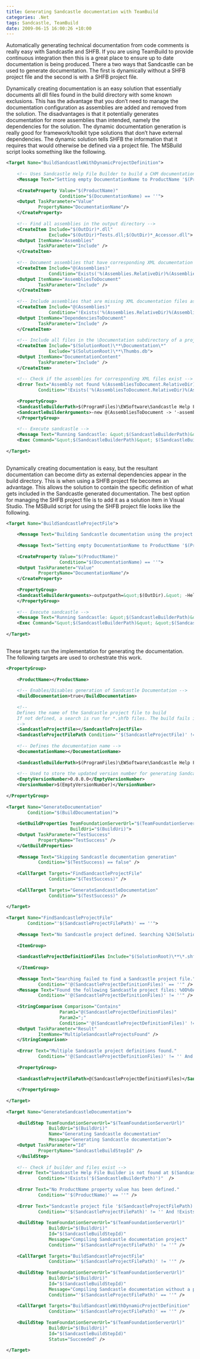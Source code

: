 ```yaml
---
title: Generating Sandcastle documentation with TeamBuild
categories: .Net
tags: Sandcastle, TeamBuild
date: 2009-06-15 16:00:26 +10:00
---
```


Automatically generating technical documentation from code comments is really easy with Sandcastle and SHFB. If you are using TeamBuild to provide continuous integration then this is a great place to ensure up to date documentation is being produced. There a two ways that Sandcastle can be used to generate documentation. The first is dynamically without a SHFB project file and the second is with a SHFB project file.

Dynamically creating documentation is an easy solution that essentially documents all dll files found in the build directory with some known exclusions. This has the advantage that you don’t need to manage the documentation configuration as assemblies are added and removed from the solution. The disadvantages is that it potentially generates documentation for more assemblies than intended, namely the dependencies for the solution. The dynamic documentation generation is really good for framework/toolkit type solutions that don’t have external dependencies. The dynamic solution tells SHFB the information that it requires that would otherwise be defined via a project file. The MSBuild script looks something like the following.

<!--more-->

```xml
<Target Name="BuildSandcastleWithDynamicProjectDefinition">
    
    <!-- Uses Sandcastle Help File Builder to build a CHM documentation for all assemblies in the output directory. -->
    <Message Text="Setting empty DocumentationName to ProductName '$(ProductName)'" />
    
    <CreateProperty Value="$(ProductName)"
                    Condition="$(DocumentationName) == ''">
    <Output TaskParameter="Value"
            PropertyName="DocumentationName"/>
    </CreateProperty>
    
    <!-- Find all assemblies in the output directory -->
    <CreateItem Include="$(OutDir)*.dll"
                Exclude="$(OutDir)*Tests.dll;$(OutDir)*_Accessor.dll">
    <Output ItemName="Assemblies"
            TaskParameter="Include" />
    </CreateItem>
    
    <!-- Document assemblies that have corresponding XML documentation files -->
    <CreateItem Include="@(Assemblies)"
                Condition="Exists('%(Assemblies.RelativeDir)%(Assemblies.Filename).xml')">
    <Output ItemName="AssembliesToDocument"
            TaskParameter="Include" />
    </CreateItem>
    
    <!-- Include assemblies that are missing XML documentation files as dependencies -->
    <CreateItem Include="@(Assemblies)"
                Condition="!Exists('%(Assemblies.RelativeDir)%(Assemblies.Filename).xml')">
    <Output ItemName="DependenciesToDocument"
            TaskParameter="Include" />
    </CreateItem>
    
    <!-- Include all files in the \Documentation subdirectory of a project as content -->
    <CreateItem Include="$(SolutionRoot)\**\Documentation\*"
                Exclude="$(SolutionRoot)\**\Thumbs.db">
    <Output ItemName="DocumentationContent"
            TaskParameter="Include" />
    </CreateItem>
    
    <!-- Check if the assemblies for corresponding XML files exist -->
    <Error Text="Assembly not found %(AssembliesToDocument.RelativeDir)%(AssembliesToDocument.Filename).dll, but XML was."
            Condition="!Exists('%(AssembliesToDocument.RelativeDir)%(AssembliesToDocument.Filename).dll')" />
    
    <PropertyGroup>
    <SandcastleBuilderPath>$(ProgramFiles)\EWSoftware\Sandcastle Help File Builder\SandcastleBuilderConsole.exe</SandcastleBuilderPath>
    <SandcastleBuilderArguments>-new @(AssembliesToDocument -> '-assembly=&quot;%(RelativeDir)%(Filename).dll&quot;',' ') @(DependenciesToDocument -> '-dependency=&quot;%(RelativeDir)%(Filename).dll&quot;',' ') @(DocumentationContent -> '-addcontent=&quot;%(Fullpath)*.*,html\Documentation&quot;',' ') -outputpath=&quot;$(OutDir).&quot; -HelpTitle=&quot;Documentation for $(ProductName)&quot; -Language=&quot;en-AU&quot; -HtmlHelpName=&quot;$(DocumentationName)&quot; -FooterText=&quot;Version: $(VersionNumber) <br /> Build Number: $(BuildNumber)&quot; -KeepLogFile=&quot;false&quot; -RootNamespaceContainer=&quot;true&quot; -SyntaxFilters=&quot;CSharp&quot;</SandcastleBuilderArguments>
    </PropertyGroup>
    
    <!-- Execute sandcastle -->
    <Message Text="Running Sandcastle: &quot;$(SandcastleBuilderPath)&quot; $(SandcastleBuilderArguments)" />
    <Exec Command="&quot;$(SandcastleBuilderPath)&quot; $(SandcastleBuilderArguments)" />
    
</Target>
    
```

Dynamically creating documentation is easy, but the resultant documentation can become dirty as external dependencies appear in the build directory. This is when using a SHFB project file becomes an advantage. This allows the solution to contain the specific definition of what gets included in the Sandcastle generated documentation. The best option for managing the SHFB project file is to add it as a solution item in Visual Studio. The MSBuild script for using the SHFB project file looks like the following.

```xml
<Target Name="BuildSandcastleProjectFile">
     
    <Message Text="Building Sandcastle documentation using the project '$(SandcastleProjectFilePath)'" />
     
    <Message Text="Setting empty DocumentationName to ProductName '$(ProductName)'" />
     
    <CreateProperty Value="$(ProductName)"
                    Condition="$(DocumentationName) == ''">
    <Output TaskParameter="Value"
            PropertyName="DocumentationName"/>
    </CreateProperty>
     
    <PropertyGroup>
    <SandcastleBuilderArguments>-outputpath=&quot;$(OutDir).&quot; -HelpTitle=&quot;Documentation for $(ProductName)&quot; -Language=&quot;en-AU&quot; -HtmlHelpName=&quot;$(DocumentationName)&quot; -FooterText=&quot;Build Number: $(BuildNumber)&quot; -KeepLogFile=&quot;false&quot; -RootNamespaceContainer=&quot;true&quot; -SyntaxFilters=&quot;CSharp&quot;</SandcastleBuilderArguments>
    </PropertyGroup>
     
    <!-- Execute sandcastle -->
    <Message Text="Running Sandcastle: &quot;$(SandcastleBuilderPath)&quot; &quot;$(SandcastleProjectFilePath)&quot; $(SandcastleBuilderArguments)" />
    <Exec Command="&quot;$(SandcastleBuilderPath)&quot; &quot;$(SandcastleProjectFilePath)&quot; $(SandcastleBuilderArguments)" />
     
</Target>
    
```

These targets run the implementation for generating the documentation. The following targets are used to orchestrate this work.

```xml
<PropertyGroup>
     
    <ProductName></ProductName>
    
    <!-- Enables/Disables generation of Sandcastle Documentation -->
    <BuildDocumentation>true</BuildDocumentation>
     
    <!-- 
    Defines the name of the Sandcastle project file to build 
    If not defined, a search is run for *.shfb files. The build fails if multiple project definitions are found.
    -->
    <SandcastleProjectFile></SandcastleProjectFile>
    <SandcastleProjectFilePath Condition="'$(SandcastleProjectFile)' != ''">$(SolutionRoot)\$(SandcastleProjectFile)</SandcastleProjectFilePath>
     
    <!-- Defines the documentation name -->
    <DocumentationName></DocumentationName>
     
    <SandcastleBuilderPath>$(ProgramFiles)\EWSoftware\Sandcastle Help File Builder\SandcastleBuilderConsole.exe</SandcastleBuilderPath>
     
    <!-- Used to store the updated version number for generating Sandcastle documentation -->
    <EmptyVersionNumber>0.0.0.0</EmptyVersionNumber>
    <VersionNumber>$(EmptyVersionNumber)</VersionNumber>
     
</PropertyGroup>
     
<Target Name="GenerateDocumentation"
        Condition="$(BuildDocumentation)">
     
    <GetBuildProperties TeamFoundationServerUrl="$(TeamFoundationServerUrl)"
                        BuildUri="$(BuildUri)">
    <Output TaskParameter="TestSuccess"
            PropertyName="TestSuccess" />
    </GetBuildProperties>
     
    <Message Text="Skipping Sandcastle documentation generation"
            Condition="$(TestSuccess) == false" />
     
    <CallTarget Targets="FindSandcastleProjectFile"
                Condition="$(TestSuccess)" />
     
    <CallTarget Targets="GenerateSandcastleDocumentation"
                Condition="$(TestSuccess)" />
     
</Target>
     
<Target Name="FindSandcastleProjectFile"
        Condition="'$(SandcastleProjectFilePath)' == ''">
     
    <Message Text="No Sandcastle project defined. Searching %24(SolutionRoot)\**\*.shfb" />
     
    <ItemGroup>
     
    <SandcastleProjectDefinitionFiles Include="$(SolutionRoot)\**\*.shfb" />
     
    </ItemGroup>
     
    <Message Text="Searching failed to find a Sandcastle project file."
            Condition="'@(SandcastleProjectDefinitionFiles)' == ''" />
    <Message Text="Found the following Sandcastle project files: %0D%0A @(SandcastleProjectDefinitionFiles -> '%(FullPath)', '%0D%0A')"
            Condition="'@(SandcastleProjectDefinitionFiles)' != ''" />
     
    <StringComparison Comparison="Contains"
                    Param1="@(SandcastleProjectDefinitionFiles)"
                    Param2=";"
                    Condition="'@(SandcastleProjectDefinitionFiles)' != ''">
    <Output TaskParameter="Result"
            ItemName="MultipleSandcastleProjectsFound" />
    </StringComparison>
     
    <Error Text="Multiple Sandcastle project definitions found."
            Condition="'@(SandcastleProjectDefinitionFiles)' != '' And @(MultipleSandcastleProjectsFound) == true" />
     
    <PropertyGroup>
     
    <SandcastleProjectFilePath>@(SandcastleProjectDefinitionFiles)</SandcastleProjectFilePath>
     
    </PropertyGroup>
     
</Target>
     
<Target Name="GenerateSandcastleDocumentation">
    
    <BuildStep TeamFoundationServerUrl="$(TeamFoundationServerUrl)"
                BuildUri="$(BuildUri)"
                Name="Generating Sandcastle documentation"
                Message="Generating Sandcastle documentation">
    <Output TaskParameter="Id"
            PropertyName="SandcastleBuildStepId" />
    </BuildStep>
     
    <!-- Check if builder and files exist -->
    <Error Text="Sandcastle Help File Builder is not found at $(SandcastleBuilderPath)."
            Condition="!Exists('$(SandcastleBuilderPath)')"  />
     
    <Error Text="No ProductName property value has been defined."
            Condition="'$(ProductName)' == ''" />
     
    <Error Text="Sandcastle project file '$(SandcastleProjectFilePath)' does not exist"
            Condition="'$(SandcastleProjectFilePath)' != '' And !Exists('$(SandcastleProjectFilePath)')" />
     
    <BuildStep TeamFoundationServerUrl="$(TeamFoundationServerUrl)"
                BuildUri="$(BuildUri)"
                Id="$(SandcastleBuildStepId)"
                Message="Compiling Sandcastle documentation project"
                Condition="'$(SandcastleProjectFilePath)' != ''" />
     
    <CallTarget Targets="BuildSandcastleProjectFile"
                Condition="'$(SandcastleProjectFilePath)' != ''" />
     
    <BuildStep TeamFoundationServerUrl="$(TeamFoundationServerUrl)"
                BuildUri="$(BuildUri)"
                Id="$(SandcastleBuildStepId)"
                Message="Compiling Sandcastle documentation without a project"
                Condition="'$(SandcastleProjectFilePath)' == ''" />
     
    <CallTarget Targets="BuildSandcastleWithDynamicProjectDefinition"
                Condition="'$(SandcastleProjectFilePath)' == ''" />
     
    <BuildStep TeamFoundationServerUrl="$(TeamFoundationServerUrl)"
                BuildUri="$(BuildUri)"
                Id="$(SandcastleBuildStepId)"
                Status="Succeeded" />
     
</Target>    
```


